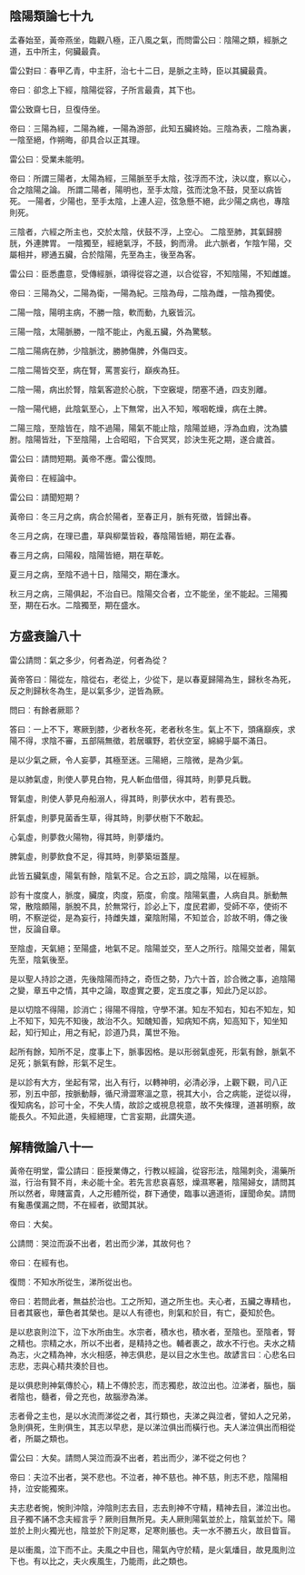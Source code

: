 ## 陰陽類論七十九

孟春始至，黃帝燕坐，臨觀八極，正八風之氣，而問雷公曰︰陰陽之類，經脈之道，五中所主，何臟最貴。

雷公對曰︰春甲乙青，中主肝，治七十二日，是脈之主時，臣以其臟最貴。

帝曰︰卻念上下經，陰陽從容，子所言最貴，其下也。

雷公致齋七日，旦復侍坐。

帝曰︰三陽為經，二陽為維，一陽為游部，此知五臟終始。三陰為表，二陰為裏，一陰至絕，作朔晦，卻具合以正其理。

雷公曰︰受業未能明。

帝曰︰所謂三陽者，太陽為經，三陽脈至手太陰，弦浮而不沈，決以度，察以心，合之陰陽之論。 所謂二陽者，陽明也，至手太陰，弦而沈急不鼓，炅至以病皆死。 一陽者，少陽也，至手太陰，上連人迎，弦急懸不絕，此少陽之病也，專陰則死。

三陰者，六經之所主也，交於太陰，伏鼓不浮，上空心。 二陰至肺，其氣歸膀胱，外連脾胃。 一陰獨至，經絕氣浮，不鼓，鉤而滑。 此六脈者，乍陰乍陽，交屬相并，繆通五臟，合於陰陽，先至為主，後至為客。

雷公曰︰臣悉盡意，受傳經脈，頌得從容之道，以合從容，不知陰陽，不知雌雄。

帝曰︰三陽為父，二陽為衛，一陽為紀。三陰為母，二陰為雌，一陰為獨使。

二陽一陰，陽明主病，不勝一陰，軟而動，九竅皆沉。

三陽一陰，太陽脈勝，一陰不能止，內亂五臟，外為驚駭。

二陰二陽病在肺，少陰脈沈，勝肺傷脾，外傷四支。

二陰二陽皆交至，病在腎，罵詈妄行，巔疾為狂。

二陰一陽，病出於腎，陰氣客遊於心脘，下空竅堤，閉塞不通，四支別離。

一陰一陽代絕，此陰氣至心，上下無常，出入不知，喉咽乾燥，病在土脾。

二陽三陰，至陰皆在，陰不過陽，陽氣不能止陰，陰陽並絕，浮為血瘕，沈為膿胕。陰陽皆壯，下至陰陽，上合昭昭，下合冥冥，診決生死之期，遂合歲首。

雷公曰︰請問短期。黃帝不應。雷公復問。

黃帝曰︰在經論中。

雷公曰︰請聞短期？

黃帝曰︰冬三月之病，病合於陽者，至春正月，脈有死徵，皆歸出春。

冬三月之病，在理已盡，草與柳葉皆殺，春陰陽皆絕，期在孟春。

春三月之病，曰陽殺，陰陽皆絕，期在草乾。

夏三月之病，至陰不過十日，陰陽交，期在溓水。

秋三月之病，三陽俱起，不治自已。陰陽交合者，立不能坐，坐不能起。三陽獨至，期在石水。二陰獨至，期在盛水。


## 方盛衰論八十

雷公請問：氣之多少，何者為逆，何者為從？

黃帝答曰︰陽從左，陰從右，老從上，少從下，是以春夏歸陽為生，歸秋冬為死，反之則歸秋冬為生，是以氣多少，逆皆為厥。

問曰︰有餘者厥耶？

答曰︰一上不下，寒厥到膝，少者秋冬死，老者秋冬生。氣上不下，頭痛巔疾，求陽不得，求陰不審，五部隔無徵，若居曠野，若伏空室，綿綿乎屬不滿日。

是以少氣之厥，令人妄夢，其極至迷。三陽絕，三陰微，是為少氣。

是以肺氣虛，則使人夢見白物，見人斬血借借，得其時，則夢見兵戰。

腎氣虛，則使人夢見舟船溺人，得其時，則夢伏水中，若有畏恐。

肝氣虛，則夢見菌香生草，得其時，則夢伏樹下不敢起。

心氣虛，則夢救火陽物，得其時，則夢燔灼。

脾氣虛，則夢飲食不足，得其時，則夢築垣蓋屋。

此皆五臟氣虛，陽氣有餘，陰氣不足。合之五診，調之陰陽，以在經脈。

診有十度度人，脈度，臟度，肉度，筋度，俞度。陰陽氣盡，人病自具。脈動無常，散陰頗陽，脈脫不具，於無常行，診必上下，度民君卿，受師不卒，使術不明，不察逆從，是為妄行，持雌失雄，棄陰附陽，不知並合，診故不明，傳之後世，反論自章。

至陰虛，天氣絕；至陽盛，地氣不足。陰陽並交，至人之所行。陰陽交並者，陽氣先至，陰氣後至。

是以聖人持診之道，先後陰陽而持之，奇恆之勢，乃六十首，診合微之事，追陰陽之變，章五中之情，其中之論，取虛實之要，定五度之事，知此乃足以診。

是以切陰不得陽，診消亡；得陽不得陰，守學不湛。知左不知右，知右不知左，知上不知下，知先不知後，故治不久。知醜知善，知病知不病，知高知下，知坐知起，知行知止，用之有紀，診道乃具，萬世不殆。

起所有餘，知所不足，度事上下，脈事因格。是以形弱氣虛死，形氣有餘，脈氣不足死；脈氣有餘，形氣不足生。

是以診有大方，坐起有常，出入有行，以轉神明，必清必淨，上觀下觀，司八正邪，別五中部，按脈動靜，循尺滑澀寒溫之意，視其大小，合之病能，逆從以得，復知病名，診可十全，不失人情，故診之或視息視意，故不失條理，道甚明察，故能長久。不知此道，失經絕理，亡言妄期，此謂失道。


## 解精微論八十一

黃帝在明堂，雷公請曰︰臣授業傳之，行教以經論，從容形法，陰陽刺灸，湯藥所滋，行治有賢不肖，未必能十全。若先言悲哀喜怒，燥濕寒暑，陰陽婦女，請問其所以然者，卑賤富貴，人之形體所從，群下通使，臨事以適道術，謹聞命矣。請問有毚愚僕漏之問，不在經者，欲聞其狀。

帝曰︰大矣。

公請問︰哭泣而淚不出者，若出而少涕，其故何也？

帝曰︰在經有也。

復問︰不知水所從生，涕所從出也。

帝曰︰若問此者，無益於治也。工之所知，道之所生也。夫心者，五臟之專精也，目者其竅也，華色者其榮也。是以人有德也，則氣和於目，有亡，憂知於色。

是以悲哀則泣下，泣下水所由生。水宗者，積水也，積水者，至陰也。至陰者，腎之精也。宗精之水，所以不出者，是精持之也。輔者裹之，故水不行也。夫水之精為志，火之精為神，水火相感，神志俱悲，是以目之水生也。故諺言曰︰心悲名曰志悲，志與心精共湊於目也。

是以俱悲則神氣傳於心，精上不傳於志，而志獨悲，故泣出也。泣涕者，腦也，腦者陰也，髓者，骨之充也，故腦滲為涕。

志者骨之主也，是以水流而涕從之者，其行類也，夫涕之與泣者，譬如人之兄弟，急則俱死，生則俱生，其志以早悲，是以涕泣俱出而橫行也。夫人涕泣俱出而相從者，所屬之類也。

雷公曰︰大矣。請問人哭泣而淚不出者，若出而少，涕不從之何也？

帝曰︰夫泣不出者，哭不悲也。不泣者，神不慈也。神不慈，則志不悲，陰陽相持，泣安能獨來。

夫志悲者惋，惋則沖陰，沖陰則志去目，志去則神不守精，精神去目，涕泣出也。且子獨不誦不念夫經言乎？厥則目無所見。夫人厥則陽氣並於上，陰氣並於下。陽並於上則火獨光也，陰並於下則足寒，足寒則脹也。夫一水不勝五火，故目眥盲。

是以衝風，泣下而不止。夫風之中目也，陽氣內守於精，是火氣燔目，故見風則泣下也。有以比之，夫火疾風生，乃能雨，此之類也。